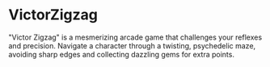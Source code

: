 # VictorZigzag
"Victor Zigzag" is a mesmerizing arcade game that challenges your reflexes and precision. Navigate a character through a twisting, psychedelic maze, avoiding sharp edges and collecting dazzling gems for extra points.
